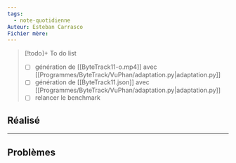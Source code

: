 ```yaml
---
tags:
  - note-quotidienne
Auteur: Esteban Carrasco
Fichier mère:
---
```


> [!todo]+ To do list
> - [ ] génération de [[ByteTrack11-o.mp4]] avec [[Programmes/ByteTrack/VuPhan/adaptation.py|adaptation.py]]
> - [ ] génération de [[ByteTrack11.json]] avec [[Programmes/ByteTrack/VuPhan/adaptation.py|adaptation.py]]
> - [ ] relancer le benchmark


## Réalisé


---
## Problèmes

